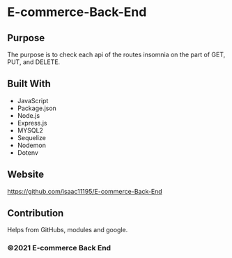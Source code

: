 # E-commerce-Back-End

## Purpose
The purpose is to check each api of the routes insomnia on the part of GET, PUT, and DELETE.

## Built With
* JavaScript
* Package.json
* Node.js
* Express.js
* MYSQL2
* Sequelize
* Nodemon
* Dotenv


## Website

https://github.com/isaac11195/E-commerce-Back-End

## Contribution
Helps from GitHubs, modules and google.

### ©️2021 E-commerce Back End